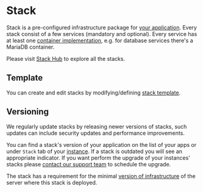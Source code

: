 # Stack

Stack is a pre-configured infrastructure package for [your application](../apps/README.md). Every stack consist of a few services (mandatory and optional). Every service has at least one [container implementation](containers.md), e.g. for database services there's a MariaDB container. 

Please visit [Stack Hub](https://cloud.wodby.com/stackhub) to explore all the stacks.

## Template

You can create and edit stacks by modifying/defining [stack template](template.md).  

## Versioning

We regularly update stacks by releasing newer versions of stacks, such updates can include security updates and performance improvements.

You can find a stack's version of your application on the list of your apps or under `Stack` tab of your [instance](../apps/instances.md). If a stack is outdated you will see an appropriate indicator. If you want perform the upgrade of your instances' stacks please [contact our support team](../product/support.md) to schedule the upgrade.
 
The stack has a requirement for the minimal [version of infrastructure](../infrastructure/versioning.md) of the server where this stack is deployed.
